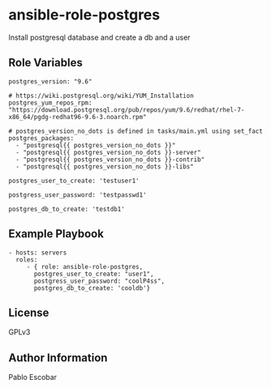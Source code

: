 ansible-role-postgres
=========

Install postgresql database and create a db and a user

Role Variables
--------------
```
postgres_version: "9.6"

# https://wiki.postgresql.org/wiki/YUM_Installation
postgres_yum_repos_rpm: "https://download.postgresql.org/pub/repos/yum/9.6/redhat/rhel-7-x86_64/pgdg-redhat96-9.6-3.noarch.rpm"

# postgres_version_no_dots is defined in tasks/main.yml using set_fact
postgres_packages:
  - "postgresql{{ postgres_version_no_dots }}"
  - "postgresql{{ postgres_version_no_dots }}-server"
  - "postgresql{{ postgres_version_no_dots }}-contrib"
  - "postgresql{{ postgres_version_no_dots }}-libs"

postgres_user_to_create: 'testuser1'

postgress_user_password: 'testpasswd1'

postgres_db_to_create: 'testdb1'
```

Example Playbook
----------------

    - hosts: servers
      roles:
         - { role: ansible-role-postgres,
	 	   postgres_user_to_create: "user1",
		   postgress_user_password: "coolP4ss",
		   postgres_db_to_create: 'cooldb'}

License
-------

GPLv3

Author Information
------------------

Pablo Escobar
